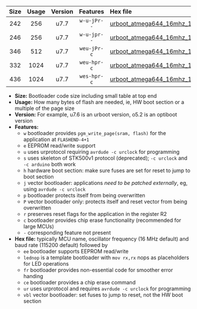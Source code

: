 |Size|Usage|Version|Features|Hex file|
|:-:|:-:|:-:|:-:|:--|
|242|256|u7.7|`w-u-jPr--`|[urboot_atmega644_16mhz_1000000bps_lednop_ur_vbl.hex](https://raw.githubusercontent.com/stefanrueger/urboot.hex/main/mcus/atmega644/fcpu_16mhz/1000000_bps/urboot_atmega644_16mhz_1000000bps_lednop_ur_vbl.hex)|
|246|256|u7.7|`w-u-jpr--`|[urboot_atmega644_16mhz_1000000bps_lednop_fr_ur_vbl.hex](https://raw.githubusercontent.com/stefanrueger/urboot.hex/main/mcus/atmega644/fcpu_16mhz/1000000_bps/urboot_atmega644_16mhz_1000000bps_lednop_fr_ur_vbl.hex)|
|346|512|u7.7|`weu-jPr-c`|[urboot_atmega644_16mhz_1000000bps_ee_lednop_fr_ce_ur_vbl.hex](https://raw.githubusercontent.com/stefanrueger/urboot.hex/main/mcus/atmega644/fcpu_16mhz/1000000_bps/urboot_atmega644_16mhz_1000000bps_ee_lednop_fr_ce_ur_vbl.hex)|
|332|1024|u7.7|`weu-hpr-c`|[urboot_atmega644_16mhz_1000000bps_ee_lednop_fr_ce_ur.hex](https://raw.githubusercontent.com/stefanrueger/urboot.hex/main/mcus/atmega644/fcpu_16mhz/1000000_bps/urboot_atmega644_16mhz_1000000bps_ee_lednop_fr_ce_ur.hex)|
|436|1024|u7.7|`wes-hpr-c`|[urboot_atmega644_16mhz_1000000bps_ee_lednop_fr_ce.hex](https://raw.githubusercontent.com/stefanrueger/urboot.hex/main/mcus/atmega644/fcpu_16mhz/1000000_bps/urboot_atmega644_16mhz_1000000bps_ee_lednop_fr_ce.hex)|

- **Size:** Bootloader code size including small table at top end
- **Usage:** How many bytes of flash are needed, ie, HW boot section or a multiple of the page size
- **Version:** For example, u7.6 is an urboot version, o5.2 is an optiboot version
- **Features:**
  + `w` bootloader provides `pgm_write_page(sram, flash)` for the application at `FLASHEND-4+1`
  + `e` EEPROM read/write support
  + `u` uses urprotocol requiring `avrdude -c urclock` for programming
  + `s` uses skeleton of STK500v1 protocol (deprecated); `-c urclock` and `-c arduino` both work
  + `h` hardware boot section: make sure fuses are set for reset to jump to boot section
  + `j` vector bootloader: applications *need to be patched externally*, eg, using `avrdude -c urclock`
  + `p` bootloader protects itself from being overwritten
  + `P` vector bootloader only: protects itself and reset vector from being overwritten
  + `r` preserves reset flags for the application in the register R2
  + `c` bootloader provides chip erase functionality (recommended for large MCUs)
  + `-` corresponding feature not present
- **Hex file:** typically MCU name, oscillator frequency (16 MHz default) and baud rate (115200 default) followed by
  + `ee` bootloader supports EEPROM read/write
  + `lednop` is a template bootloader with `mov rx,rx` nops as placeholders for LED operations
  + `fr` bootloader provides non-essential code for smoother error handing
  + `ce` bootloader provides a chip erase command
  + `ur` uses urprotocol and requires `avrdude -c urclock` for programming
  + `vbl` vector bootloader: set fuses to jump to reset, not the HW boot section
